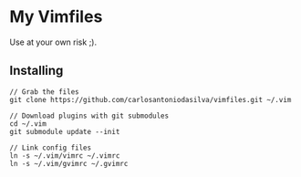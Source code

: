 # My Vimfiles

Use at your own risk ;).

## Installing

    // Grab the files
    git clone https://github.com/carlosantoniodasilva/vimfiles.git ~/.vim

    // Download plugins with git submodules
    cd ~/.vim
    git submodule update --init

    // Link config files
    ln -s ~/.vim/vimrc ~/.vimrc
    ln -s ~/.vim/gvimrc ~/.gvimrc

